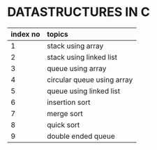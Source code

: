 # DATASTRUCTURES IN C


| index no    | topics                           |
| :-----------| :-----------                     |
| 1           | stack using array                |
| 2           | stack using linked list          |
| 3           | queue using array                |
| 4           | circular queue using array       |
| 5           | queue using linked list          |
| 6           | insertion sort                   |
| 7           | merge sort                       |
| 8           | quick sort                       |
| 9           | double ended queue                      |
